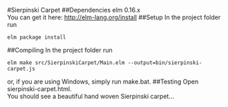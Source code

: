 #Sierpinski Carpet
##Dependencies
elm 0.16.x  
You can get it here: http://elm-lang.org/install
##Setup
In the project folder run  

    elm package install  
##Compiling
In the project folder run  

    elm make src/SierpinskiCarpet/Main.elm --output=bin/sierpinski-carpet.js  

or, if you are using Windows, simply run make.bat.
##Testing
Open sierpinski-carpet.html.  
You should see a beautiful hand woven Sierpinski carpet...
